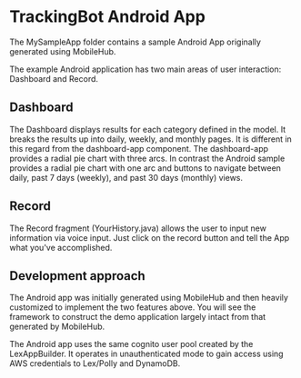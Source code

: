 # TrackingBot Android App

The MySampleApp folder contains a sample Android App originally generated using MobileHub.

The example Android application has two main areas of user interaction: 
Dashboard and Record.

## Dashboard

The Dashboard displays results for each category defined in the model. It breaks
the results up into daily, weekly, and monthly pages. It is different in this
regard from the dashboard-app component. The dashboard-app provides a radial pie chart with three arcs. In
contrast the Android sample provides a radial pie chart with one arc and buttons to navigate between
daily, past 7 days (weekly), and past 30 days (monthly) views. 

## Record

The Record fragment (YourHistory.java) allows the user to input new information via voice input. Just click
on the record button and tell the App what you've accomplished. 

## Development approach

The Android app was initially generated using MobileHub and then heavily customized to implement
the two features above. You will see the framework to construct the demo application largely intact from
that generated by MobileHub. 

The Android app uses the same cognito user pool created by the LexAppBuilder. It operates in unauthenticated mode to 
gain access using AWS credentials to Lex/Polly and DynamoDB.

 
 